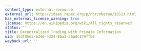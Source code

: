 ```yaml
---
content_type: external-resource
external_url: http://ideas.repec.org/p/nbr/nberwo/15513.html
has_external_license_warning: true
license: https://en.wikipedia.org/wiki/All_rights_reserved
status: ''
title: Decentralized Trading with Private Information
uid: 1b3f85e2-b24e-4324-8ba3-26adc179ffb8
wayback_url: ''
---
```

